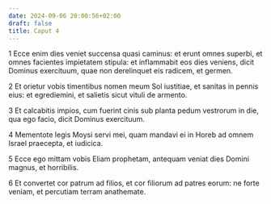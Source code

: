 ```yaml
---
date: 2024-09-06 20:00:56+02:00
draft: false
title: Caput 4
---
```





1 Ecce enim dies veniet succensa quasi caminus: et erunt omnes superbi, et omnes facientes impietatem stipula: et inflammabit eos dies veniens, dicit Dominus exercituum, quae non derelinquet eis radicem, et germen.

2 Et orietur vobis timentibus nomen meum Sol iustitiae, et sanitas in pennis eius: et egrediemini, et salietis sicut vituli de armento.

3 Et calcabitis impios, cum fuerint cinis sub planta pedum vestrorum in die, qua ego facio, dicit Dominus exercituum.

4 Mementote legis Moysi servi mei, quam mandavi ei in Horeb ad omnem Israel praecepta, et iudicica.

5 Ecce ego mittam vobis Eliam prophetam, antequam veniat dies Domini magnus, et horribilis.

6 Et convertet cor patrum ad filios, et cor filiorum ad patres eorum: ne forte veniam, et percutiam terram anathemate.

